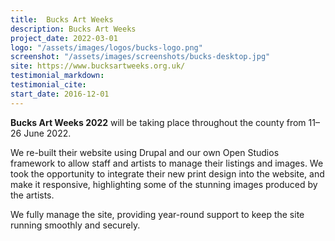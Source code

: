```yaml
---
title:  Bucks Art Weeks
description: Bucks Art Weeks
project_date: 2022-03-01
logo: "/assets/images/logos/bucks-logo.png"
screenshot: "/assets/images/screenshots/bucks-desktop.jpg"
site: https://www.bucksartweeks.org.uk/
testimonial_markdown: 
testimonial_cite: 
start_date: 2016-12-01
---
```


**Bucks Art Weeks 2022** will be taking place throughout the county from 11–26 June 2022.

We re-built their website using Drupal and our own Open Studios framework to allow staff and artists to manage their listings and images. We took the opportunity to integrate their new print design into the website, and make it responsive, highlighting some of the stunning images produced by the artists.  

We fully manage the site, providing year-round support to keep the site running smoothly and securely.  
